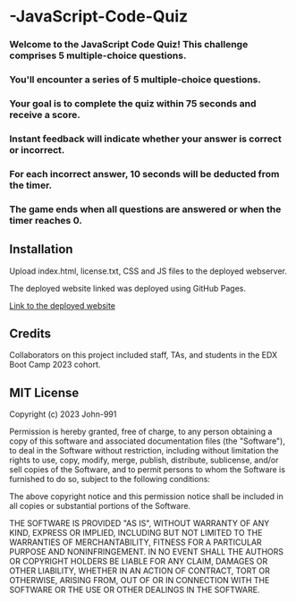 # -JavaScript-Code-Quiz

### Welcome to the JavaScript Code Quiz! This challenge comprises 5 multiple-choice questions. 

### You'll encounter a series of 5 multiple-choice questions.
### Your goal is to complete the quiz within 75 seconds and receive a score.
### Instant feedback will indicate whether your answer is correct or incorrect.
### For each incorrect answer, 10 seconds will be deducted from the timer.
### The game ends when all questions are answered or when the timer reaches 0.

## Installation

Upload index.html, license.txt, CSS and JS files to the deployed webserver.

The deployed website linked was deployed using GitHub Pages. 

[Link to the deployed website](https://john-991.github.io/-JavaScript-Code-Quiz/)

## Credits

Collaborators on this project included staff, TAs, and students in the EDX Boot Camp 2023 cohort. 

## MIT License

Copyright (c) 2023 John-991

Permission is hereby granted, free of charge, to any person obtaining a copy
of this software and associated documentation files (the "Software"), to deal
in the Software without restriction, including without limitation the rights
to use, copy, modify, merge, publish, distribute, sublicense, and/or sell
copies of the Software, and to permit persons to whom the Software is
furnished to do so, subject to the following conditions:

The above copyright notice and this permission notice shall be included in all
copies or substantial portions of the Software.

THE SOFTWARE IS PROVIDED "AS IS", WITHOUT WARRANTY OF ANY KIND, EXPRESS OR
IMPLIED, INCLUDING BUT NOT LIMITED TO THE WARRANTIES OF MERCHANTABILITY,
FITNESS FOR A PARTICULAR PURPOSE AND NONINFRINGEMENT. IN NO EVENT SHALL THE
AUTHORS OR COPYRIGHT HOLDERS BE LIABLE FOR ANY CLAIM, DAMAGES OR OTHER
LIABILITY, WHETHER IN AN ACTION OF CONTRACT, TORT OR OTHERWISE, ARISING FROM,
OUT OF OR IN CONNECTION WITH THE SOFTWARE OR THE USE OR OTHER DEALINGS IN THE
SOFTWARE.
